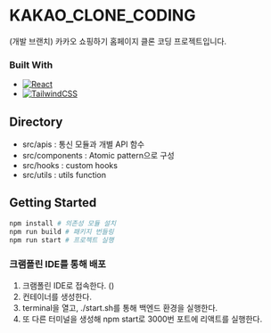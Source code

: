 # KAKAO_CLONE_CODING

(개발 브랜치)
카카오 쇼핑하기 홈페이지 클론 코딩 프로젝트입니다.

### Built With

- [![React][React.js]][React-url]
- [![TailwindCSS][TailwindCSS]][Tailwind-url]

## Directory

- src/apis : 통신 모듈과 개별 API 함수
- src/components : Atomic pattern으로 구성
- src/hooks : custom hooks
- src/utils : utils function

## Getting Started

```bash
npm install # 의존성 모듈 설치
npm run build # 패키지 번들링
npm run start # 프로젝트 실행
```

### 크램폴린 IDE를 통해 배포

1. 크램폴린 IDE로 접속한다. ()
2. 컨테이너를 생성한다.
3. terminal을 열고, ./start.sh를 통해 백엔드 환경을 실행한다.
4. 또 다른 터미널을 생성해 npm start로 3000번 포트에 리액트를 실행한다.

[TailwindCSS]: https://img.shields.io/badge/Tailwind%20CSS-06B6D4?style=flat-square&logo=Tailwind%20CSS&logoColor=white
[Tailwind-url]: https://tailwindcss.com/
[React.js]: https://img.shields.io/badge/React-20232A?style=for-the-badge&logo=react&logoColor=61DAFB
[React-url]: https://reactjs.org/
